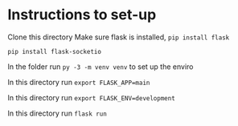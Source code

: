 # Instructions to set-up
Clone this directory
Make sure flask is installed, `pip install flask`

`pip install flask-socketio`

In the folder run `py -3 -m venv venv` to set up the enviro

In this directory run `export FLASK_APP=main`

In this directory run `export FLASK_ENV=development`

In this directory run `flask run`